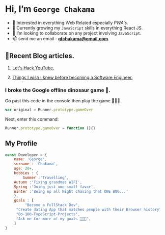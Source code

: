 # Hi, I’m ``George Chakama``
- 👀 Interested in everything Web Related especially *PWA's*.
- 🌱 Currently growing my ``JavaScript`` skills in everything React JS.
- 💞️ I’m looking to collaborate on any project involving ``JavaScript``. 
- 📫 send me an email - **gtchakama@gmail.com**.

## 📔Recent Blog articles. 

1. [Let's Hack YouTube. ](https://www.chakama.co.zw/hack-youtube-unsub)

2. [Things I wish I knew before becoming a Software Engineer. ](https://www.chakama.co.zw/i-wish-knew-this)



### I broke the Google offline dinosaur game 🤫.
Go past this code in the console then play the game.👨🏾‍🏭


``` Javascript 
var original = Runner.prototype.gameOver

```

Next, enter this command:

```Javascript 
Runner.prototype.gameOver = function (){}
```

## My Profile 

``` Javascript
const Developer = { 
    name: 'George',
    surname : 'Chakama', 
    age: 20+,
    hobbies : {
        Summer :'Travelling',
	Autumn :'Fixing grandmas WIFI',
	Spring :'Doing just one small favor',
	Winter :'Being up all Night chasing that ONE BUG...'
    }, 
    goals : [
         "Become a FullStack Dev", 
	 "Create dating App that matches people with their Browser history", 
	 "Do-100-TypeScript-Projects", 
	 "Ask me for more of my goals 👨🏼‍💻", 
	] 
}
```

<!---
 ## Who am I?
 ```python
 
//code makes no sense but...

 class WhoAmI:
 	user = 'George Chakama'
	current_addiction = "Building awesome React Apps and learning the React Eco-system"
	hobbies && skills = [
				'Travelling',
				'Fixing grandma's WIFI',
				'Doing just one small favor',
				'Being up all Night chasing that ONE BUG...'
			]
	
	def getCity():
		return Harare_ZW()
	
	def Goals():
		Become a FullStack Dev()
		Create dating App that matches people with their Browser history()
		Do-100-TypeScript-Projects()
		Ask me for more of my goals 👨🏼‍💻  ;)
	
 ```

gtchakama/gtchakama is a ✨ special ✨ repository because its `README.md` (this file) appears on your GitHub profile.
You can click the Preview link to take a look at your changes.
--->
